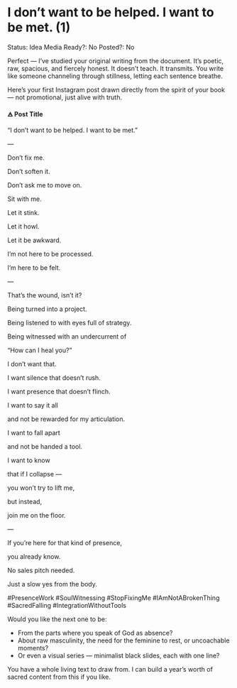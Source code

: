# I don’t want to be helped. I want to be met. (1)

Status: Idea
Media Ready?: No
Posted?: No

Perfect — I’ve studied your original writing from the document. It’s poetic, raw, spacious, and fiercely honest. It doesn’t teach. It transmits. You write like someone channeling through stillness, letting each sentence breathe.

Here’s your first Instagram post drawn directly from the spirit of your book — not promotional, just alive with truth.

**🜁 Post Title**

“I don’t want to be helped. I want to be met.”

—

Don’t fix me.

Don’t soften it.

Don’t ask me to move on.

Sit with me.

Let it stink.

Let it howl.

Let it be awkward.

I’m not here to be processed.

I’m here to be felt.

—

That’s the wound, isn’t it?

Being turned into a project.

Being listened to with eyes full of strategy.

Being witnessed with an undercurrent of

“How can I heal you?”

I don’t want that.

I want silence that doesn’t rush.

I want presence that doesn’t flinch.

I want to say it all

and not be rewarded for my articulation.

I want to fall apart

and not be handed a tool.

I want to know

that if I collapse —

you won’t try to lift me,

but instead,

join me on the floor.

—

If you’re here for that kind of presence,

you already know.

No sales pitch needed.

Just a slow yes from the body.

#PresenceWork #SoulWitnessing #StopFixingMe #IAmNotABrokenThing #SacredFalling #IntegrationWithoutTools

Would you like the next one to be:

- From the parts where you speak of God as absence?
- About raw masculinity, the need for the feminine to rest, or uncoachable moments?
- Or even a visual series — minimalist black slides, each with one line?

You have a whole living text to draw from. I can build a year’s worth of sacred content from this if you like.